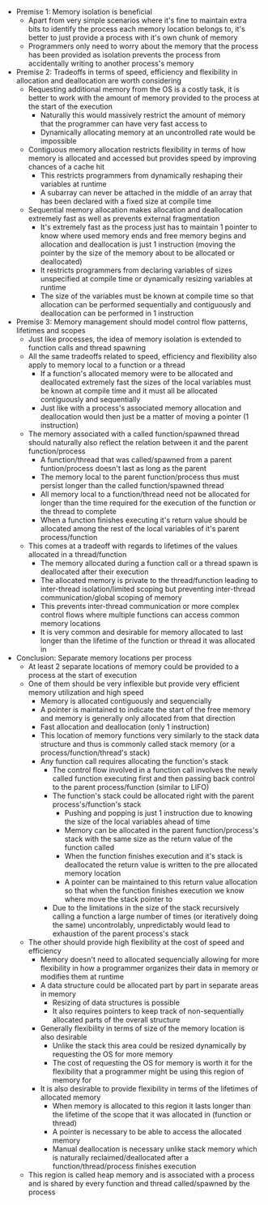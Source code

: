 - Premise 1: Memory isolation is beneficial
    - Apart from very simple scenarios where it's fine to maintain extra bits to identify the process each memory location belongs to, it's better to just provide a process with it's own chunk of memory 
    - Programmers only need to worry about the memory that the process has been provided as isolation prevents the process from accidentally writing to another process's memory
- Premise 2: Tradeoffs in terms of speed, efficiency and flexibility in allocation and deallocation are worth considering
    - Requesting additional memory from the OS is a costly task, it is better to work with the amount of memory provided to the process at the start of the execution
        - Naturally this would massively restrict the amount of memory that the programmer can have very fast access to
        - Dynamically allocating memory at an uncontrolled rate would be impossible
    - Contiguous memory allocation restricts flexibility in terms of how memory is allocated and accessed but provides speed by improving chances of a cache hit
        - This restricts programmers from dynamically reshaping their variables at runtime
        - A subarray can never be attached in the middle of an array that has been declared with a fixed size at compile time
    - Sequential memory allocation makes allocation and deallocation extremely fast as well as prevents external fragmentation
        - It's extremely fast as the process just has to maintain 1 pointer to know where used memory ends and free memory begins and allocation and deallocation is just 1 instruction (moving the pointer by the size of the memory about to be allocated or deallocated)
        - It restricts programmers from declaring variables of sizes unspecified at compile time or dynamically resizing variables at runtime
        - The size of the variables must be known at compile time so that allocation can be performed sequentially and contiguously and deallocation can be performed in 1 instruction
- Premise 3: Memory management should model control flow patterns, lifetimes and scopes
    - Just like processes, the idea of memory isolation is extended to function calls and thread spawning
    - All the same tradeoffs related to speed, efficiency and flexibility also apply to memory local to a function or a thread
        - If a function's allocated memory were to be allocated and deallocated extremely fast the sizes of the local variables must be known at compile time and it must all be allocated contiguously and sequentially
        - Just like with a process's associated memory allocation and deallocation would then just be a matter of moving a pointer (1 instruction)
    - The memory associated with a called function/spawned thread should naturally also reflect the relation between it and the parent function/process
        - A function/thread that was called/spawned from a parent funtion/process doesn't last as long as the parent
        - The memory local to the parent function/process thus must persist longer than the called function/spawned thread 
        - All memory local to a function/thread need not be allocated for longer than the time required for the execution of the function or the thread to complete 
        - When a function finishes executing it's return value should be allocated among the rest of the local variables of it's parent process/function
    - This comes at a tradeoff with regards to lifetimes of the values allocated in a thread/function
        - The memory allocated during a function call or a thread spawn is deallocated after their execution
        - The allocated memory is private to the thread/function leading to inter-thread isolation/limited scoping but preventing inter-thread communication/global scoping of memory
        - This prevents inter-thread communication or more complex control flows where multiple functions can access common memory locations
        - It is very common and desirable for memory allocated to last longer than the lifetime of the function or thread it was allocated in
- Conclusion: Separate memory locations per process
    - At least 2 separate locations of memory could be provided to a process at the start of execution
    - One of them should be very inflexible but provide very efficient memory utilization and high speed  
        - Memory is allocated contiguously and sequencially
        - A pointer is maintained to indicate the start of the free memory and memory is generally only allocated from that direction
        - Fast allocation and deallocation (only 1 instruction)
        - This location of memory functions very similarly to the stack data structure and thus is commonly called stack memory (or a process/function/thread's stack)
        - Any function call requires allocating the function's stack
            - The control flow involved in a function call involves the newly called function executing first and then passing back control to the parent process/function (similar to LIFO)
            - The function's stack could be allocated right with the parent process's/function's stack
                - Pushing and popping is just 1 instruction due to knowing the size of the local variables ahead of time
                - Memory can be allocated in the parent function/process's stack with the same size as the return value of the function called
                - When the function finishes execution and it's stack is deallocated the return value is written to the pre allocated memory location
                - A pointer can be maintained to this return value allocation so that when the function finishes execution we know where move the stack pointer to
            - Due to the limitations in the size of the stack recursively calling a function a large number of times (or iteratively doing the same) uncontrolably, unpredictably would lead to exhaustion of the parent process's stack
    - The other should provide high flexibility at the cost of speed and efficiency
        - Memory doesn't need to allocated sequencially allowing for more flexibility in how a programmer organizes their data in memory or modifies them at runtime
        - A data structure could be allocated part by part in separate areas in memory
            - Resizing of data structures is possible
            - It also requires pointers to keep track of non-sequentially allocated parts of the overall structure
        - Generally flexibility in terms of size of the memory location is also desirable
            - Unlike the stack this area could be resized dynamically by requesting the OS for more memory
            - The cost of requesting the OS for memory is worth it for the flexibility that a programmer might be using this region of memory for
        - It is also desirable to provide flexibility in terms of the lifetimes of allocated memory
            - When memory is allocated to this region it lasts longer than the lifetime of the scope that it was allocated in (function or thread)
            - A pointer is necessary to be able to access the allocated memory
            - Manual deallocation is necessary unlike stack memory which is naturally reclaimed/deallocated after a function/thread/process finishes execution
    - This region is called heap memory and is associated with a process and is shared by every function and thread called/spawned by the process
